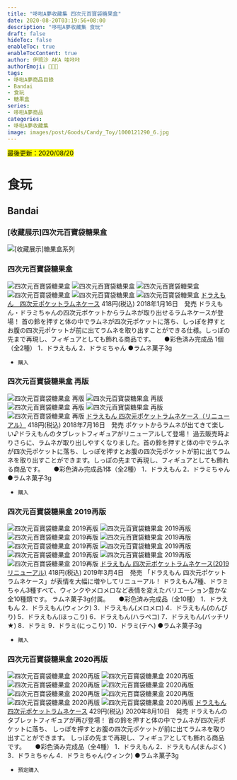 ```yaml
---
title: "哆啦A夢收藏集 四次元百寶袋糖果盒"
date: 2020-08-20T03:19:56+08:00
description: "哆啦A夢收藏集 食玩"
draft: false
hideToc: false
enableToc: true
enableTocContent: true
author: 伊琉沙 AKA 哇咔咔
authorEmoji: 👩🏿‍🚀
tags: 
- 哆啦A夢商品目錄
- Bandai
- 食玩
- 糖果盒
series:
- 哆啦A夢商品
categories:
- 哆啦A夢收藏集
image: images/post/Goods/Candy_Toy/1000121290_6.jpg
---
```

<mark>最後更新：2020/08/20</mark>

# 食玩
## Bandai
### [收藏展示]四次元百寶袋糖果盒
![[收藏展示]糖果盒系列](/images/post/Goods/Candy_Toy/89615589_1090460211308613_5107169951253266432_o.jpg)

### 四次元百寶袋糖果盒
![四次元百寶袋糖果盒](/images/post/Goods/Candy_Toy/1000121290_1.jpg)
![四次元百寶袋糖果盒](/images/post/Goods/Candy_Toy/1000121290_2.jpg)
![四次元百寶袋糖果盒](/images/post/Goods/Candy_Toy/1000121290_3.jpg)
![四次元百寶袋糖果盒](/images/post/Goods/Candy_Toy/1000121290_4.jpg)
![四次元百寶袋糖果盒](/images/post/Goods/Candy_Toy/1000121290_5.jpg)
![四次元百寶袋糖果盒](/images/post/Goods/Candy_Toy/1000121290_6.jpg)
[ドラえもん　四次元ポケットラムネケース](https://www.bandai.co.jp/catalog/item.php?jan_cd=4549660190141000)
418円(税込)
2018年1月16日　発売
ドラえもん・ドラミちゃんの四次元ポケットからラムネが取り出せるラムネケースが登場！
首の鈴を押すと体の中でラムネが四次元ポケットに落ち、しっぽを押すとお腹の四次元ポケットが前に出てラムネを取り出すことができる仕様。しっぽの先まで再現し、フィギュアとしても飾れる商品です。
　
●彩色済み完成品 1個（全2種）
1．ドラえもん
2．ドラミちゃん
●ラムネ菓子3g
+ `購入`

### 四次元百寶袋糖果盒 再版
![四次元百寶袋糖果盒 再版](/images/post/Goods/Candy_Toy/1000126659_1.jpg)
![四次元百寶袋糖果盒 再版](/images/post/Goods/Candy_Toy/1000126659_2.jpg)
![四次元百寶袋糖果盒 再版](/images/post/Goods/Candy_Toy/1000126659_3.jpg)
![四次元百寶袋糖果盒 再版](/images/post/Goods/Candy_Toy/1000126659_4.jpg)
![四次元百寶袋糖果盒 再版](/images/post/Goods/Candy_Toy/1000126659_5.jpg)
[ドラえもん 四次元ポケットラムネケース（リニューアル）](https://www.bandai.co.jp/catalog/item.php?jan_cd=4549660252191000)
418円(税込)
2018年7月16日　発売
ポケットからラムネが出てきて楽しい♪ドラえもんのタブレットフィギュアがリニューアルして登場！
過去販売時よりさらに、ラムネが取り出しやすくなりました。首の鈴を押すと体の中でラムネが四次元ポケットに落ち、しっぽを押すとお腹の四次元ポケットが前に出てラムネを取り出すことができます。しっぽの先まで再現し、フィギュアとしても飾れる商品です。
　
●彩色済み完成品1体（全2種）
1．ドラえもん
2．ドラミちゃん
●ラムネ菓子3g
+ `購入`

### 四次元百寶袋糖果盒 2019再版
![四次元百寶袋糖果盒 2019再版](/images/post/Goods/Candy_Toy/1000132794_1.jpg)
![四次元百寶袋糖果盒 2019再版](/images/post/Goods/Candy_Toy/1000132794_2.jpg)
![四次元百寶袋糖果盒 2019再版](/images/post/Goods/Candy_Toy/1000132794_3.jpg)
![四次元百寶袋糖果盒 2019再版](/images/post/Goods/Candy_Toy/1000132794_4.jpg)
![四次元百寶袋糖果盒 2019再版](/images/post/Goods/Candy_Toy/1000132794_5.jpg)
![四次元百寶袋糖果盒 2019再版](/images/post/Goods/Candy_Toy/1000132794_6.jpg)
![四次元百寶袋糖果盒 2019再版](/images/post/Goods/Candy_Toy/1000132794_7.jpg)
![四次元百寶袋糖果盒 2019再版](/images/post/Goods/Candy_Toy/1000132794_8.jpg)
![四次元百寶袋糖果盒 2019再版](/images/post/Goods/Candy_Toy/1000132794_9.jpg)
[ドラえもん 四次元ポケットラムネケース(2019リニューアル)](https://www.bandai.co.jp/catalog/item.php?jan_cd=4549660252191019)
418円(税込)
2019年3月4日　発売
「ドラえもん 四次元ポケットラムネケース」が表情を大幅に増やしてリニューアル！
ドラえもん7種、ドラミちゃん3種すべて、ウィンクやメロメロなど表情を変えたバリエーション豊かな全10種類です。
ラムネ菓子3g付属。
　
●彩色済み完成品（全10種）
1．ドラえもん
2．ドラえもん(ウィンク)
3．ドラえもん(メロメロ)
4．ドラえもん(のんびり)
5．ドラえもん(ほっこり)
6．ドラえもん(ハラペコ)
7．ドラえもん(バッチリ★)
8．ドラミ
9．ドラミ(にっこり)
10．ドラミ(テヘ)
●ラムネ菓子3g
+ `購入`

### 四次元百寶袋糖果盒 2020再版
![四次元百寶袋糖果盒 2020再版](/images/post/Goods/Candy_Toy/1000148443_1.jpg)
![四次元百寶袋糖果盒 2020再版](/images/post/Goods/Candy_Toy/1000148443_2.jpg)
![四次元百寶袋糖果盒 2020再版](/images/post/Goods/Candy_Toy/1000148443_3.jpg)
![四次元百寶袋糖果盒 2020再版](/images/post/Goods/Candy_Toy/1000148443_4.jpg)
![四次元百寶袋糖果盒 2020再版](/images/post/Goods/Candy_Toy/1000148443_5.jpg)
![四次元百寶袋糖果盒 2020再版](/images/post/Goods/Candy_Toy/1000148443_6.jpg)
![四次元百寶袋糖果盒 2020再版](/images/post/Goods/Candy_Toy/1000148443_7.jpg)
![四次元百寶袋糖果盒 2020再版](/images/post/Goods/Candy_Toy/1000148443_8.jpg)
[ドラえもん 四次元ポケットラムネケース](https://www.bandai.co.jp/catalog/item.php?jan_cd=4549660504122000)
429円(税込)
2020年8月10日　発売
ドラえもんのタブレットフィギュアが再び登場！
首の鈴を押すと体の中でラムネが四次元ポケットに落ち、
しっぽを押すとお腹の四次元ポケットが前に出てラムネを取り出すことができます。
しっぽの先まで再現し、フィギュアとしても飾れる商品です。
　
●彩色済み完成品（全4種）
1．ドラえもん
2．ドラえもん(まんぷく)
3．ドラミちゃん
4．ドラミちゃん(ウィンク)
●ラムネ菓子3g
+ `預定購入`


